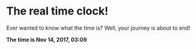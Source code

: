 # The real time clock!

Ever wanted to know what the time is? Well, your journey is about to end!

**The time is Nov 14, 2017, 03:09**